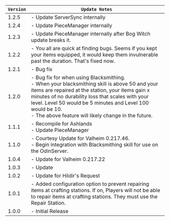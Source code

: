| `Version` | `Update Notes`                                                                                                                                                                                                                                                                                                                      |
|-----------|-------------------------------------------------------------------------------------------------------------------------------------------------------------------------------------------------------------------------------------------------------------------------------------------------------------------------------------|
| 1.2.5     | - Update ServerSync internally                                                                                                                                                                                                                                                                                                      |
| 1.2.4     | - Update PieceManager internally                                                                                                                                                                                                                                                                                                    |
| 1.2.3     | - Update PieceManager internally after Bog Witch update breaks it.                                                                                                                                                                                                                                                                  |
| 1.2.2     | - You all are quick at finding bugs. Seems if you kept your items equipped, it would keep them invulnerable past the duration. That's fixed now.                                                                                                                                                                                    |
| 1.2.1     | - Bug fix                                                                                                                                                                                                                                                                                                                           |
| 1.2.0     | - Bug fix for when using Blacksmithing.<br/> - When your blacksmithing skill is above 50 and your items are repaired at the station, your items gain x minutes of no durability loss that scales with your level. Level 50 would be 5 minutes and Level 100 would be 10.<br/> - The above feature will likely change in the future. |
| 1.1.1     | - Recompile for Ashlands<br/>- Update PieceManager                                                                                                                                                                                                                                                                                  |
| 1.1.0     | - Courtesy Update for Valheim 0.217.46.<br/>- Begin integration with Blacksmithing skill for use on the OdinServer.                                                                                                                                                                                                                 |
| 1.0.4     | - Update for Valheim 0.217.22                                                                                                                                                                                                                                                                                                       |
| 1.0.3     | - Update                                                                                                                                                                                                                                                                                                                            |
| 1.0.2     | - Update for Hildir's Request                                                                                                                                                                                                                                                                                                       |
| 1.0.1     | - Added configuration option to prevent repairing items at crafting stations. If on, Players will not be able to repair items at crafting stations. They must use the Repair Station.                                                                                                                                               |
| 1.0.0     | - Initial Release                                                                                                                                                                                                                                                                                                                   |